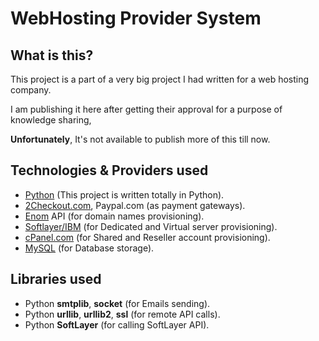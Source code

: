 
# WebHosting Provider System

## What is this?

This project is a part of a very big project I had written for a web hosting company.

I am publishing it here after getting their approval for a purpose of knowledge sharing,

**Unfortunately**, It's not available to publish more of this till now.

## Technologies & Providers used
- [Python](https://python.org) (This project is written totally in Python).
- [2Checkout.com](https://2checkout.com), Paypal.com (as payment gateways).
- [Enom](https://enom.com) API (for domain names provisioning).
- [Softlayer/IBM](https://softlayer.com) (for Dedicated and Virtual server provisioning).
- [cPanel.com](https://cPanel.com) (for Shared and Reseller account provisioning).
- [MySQL](https://mysql.com) (for Database storage).

## Libraries used
- Python **smtplib**, **socket** (for Emails sending).
- Python **urllib**, **urllib2**, **ssl** (for remote API calls).
- Python **SoftLayer** (for calling SoftLayer API).


